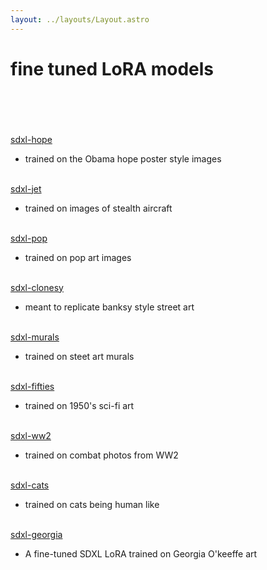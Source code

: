 ```yaml
---
layout: ../layouts/Layout.astro
---
```

<!-- Markdown Preview - https://dillinger.io/ -->

# fine tuned LoRA models<br><br><br>


[sdxl-hope](https://replicate.com/hunterkamerman/sdxl-hope)
- trained on the Obama hope poster style images<br><br>


[sdxl-jet](https://replicate.com/hunterkamerman/sdxl-jet)
- trained on images of stealth aircraft<br><br>


[sdxl-pop](https://replicate.com/hunterkamerman/sdxl-pop)
- trained on pop art images <br><br>


[sdxl-clonesy](https://replicate.com/hunterkamerman/sdxl-clonesy)
-  meant to replicate banksy style street art<br><br>


[sdxl-murals](https://replicate.com/hunterkamerman/sdxl-murals)
-  trained on steet art murals<br><br>

[sdxl-fifties](https://replicate.com/hunterkamerman/sdxl-fifties)
- trained on 1950's sci-fi art<br><br>


[sdxl-ww2](https://replicate.com/hunterkamerman/sdxl-ww2)
- trained on combat photos from WW2<br><br>


[sdxl-cats](https://replicate.com/hunterkamerman/sdxl-cats)
- trained on cats being human like <br><br>

[sdxl-georgia](https://replicate.com/hunterkamerman/sdxl-georgia)
- A fine-tuned SDXL LoRA trained on Georgia O'keeffe art <br><br>